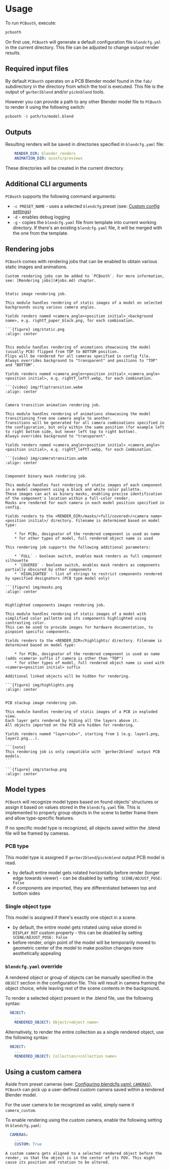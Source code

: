 # Usage

To run `PCBooth`, execute:

```bash
pcbooth
```

On first use, `PCBooth` will generate a default configuration file `blendcfg.yml` in the current directory.
This file can be adjusted to change output render results.

## Required input files

By default `PCBooth` operates on a PCB Blender model found in the `fab/` subdirectory in the directory from which the tool is executed. This file is the output of `gerber2blend` and/or `picknblend` tools.

However you can provide a path to any other Blender model file to `PCBooth` to render it using the following switch:

```bash
pcbooth -b path/to/model.blend
```

## Outputs

Resulting renders will be saved in directories specified in `blendcfg.yaml` file:

```yaml
    RENDER_DIR: blender_renders
    ANIMATION_DIR: assets/previews
```
These directories will be created in the current directory.

## Additional CLI arguments

`PCBooth` supports the following command arguments:

* `-c PRESET_NAME` - uses a selected `blendcfg` preset (see: [Custom config settings](blendcfg.md#custom-config-settings))
* `-d` - enables debug logging
* `-g` - copies the `blendcfg.yaml` file from template into current working directory. If there's an existing `blendcfg.yaml` file, it will be merged with the one from the template. 

## Rendering jobs

`PCBooth` comes with rendering jobs that can be enabled to obtain various static images and animations. 

```{note}
Custom rendering jobs can be added to `PCBooth`. For more information, see: [Rendering jobs](#jobs.md) chapter.
```

````{tab} STATIC

Static image rendering job.

This module handles rendering of static images of a model on selected backgrounds using various camera angles.

Yields renders named <camera_angle><position initial>_<background name>, e.g. rightT_paper_black.png, for each combination.

```{figure} img/static.png
:align: center

````

````{tab} FLIPTRANSITION

This module handles rendering of animations showcasing the model (usually PCB) flipped from TOP to BOTTOM position. 
Flips will be rendered for all cameras specified in config file.
Always overrides background to "transparent" and positions to "TOP" and "BOTTOM".

Yields renders named <camera_angle><position initial>_<camera_angle><position initial>, e.g. rightT_leftT.webp, for each combination.

```{video} img/fliptransition.webm
:align: center

````

````{tab} CAMERATRANSITION

Camera transition animation rendering job.

This module handles rendering of animations showcasing the model transitioning from one camera angle to another. 
Transitions will be generated for all camera combinations specified in the configuration, but only within the same position (for example left to right bottom side, but never left top to right bottom).
Always overrides background to "transparent".

Yields renders named <camera_angle><position initial>_<camera_angle><position initial>, e.g. rightT_leftT.webp, for each combination.

```{video} img/cameratransition.webm
:align: center

````

````{tab} MASKS

Component binary mask rendering job.

This module handles fast rendering of static images of each component in a model component using a black and white color pallette.
These images can act as binary masks, enabling precise identification of the component's location within a full-color render. 
Masks are rendered for each camera in each model position specified in config.

Yields renders to the <RENDER_DIR>/masks/<full/covered>/<camera name><position initial>/ directory. Filename is determined based on model type:

    * for PCBs, designator of the rendered component is used as name
    * for other types of model, full rendered object name is used

This rendering job supports the following additional parameters:

    * `FULL` - boolean switch, enables mask renders as full component silhouette
    * `COVERED` - boolean switch, enables mask renders as components partially obscured by other components
    * `HIGHLIGHTED` - list of strings to restrict components rendered by specified designators (PCB type model only) 

```{figure} img/masks.png
:align: center

````

````{tab} HIGHLIGHTS

Highlighted components images rendering job.

This module handles rendering of static images of a model with simplified color pallette and its components highlighted using contrasting color.
This can be used to provide images for hardware documentation, to pinpoint specific components.

Yields renders to the <RENDER_DIR>/highlights/ directory. Filename is determined based on model type:

    * for PCBs, designator of the rendered component is used as name (adds <camera> suffix if camera is other than "TOP")
    * for other types of model, full rendered object name is used with <camera><position initial> suffix

Additional linked objects will be hidden for rendering.

```{figure} img/highlights.png
:align: center

````

````{tab} STACKUP

PCB stackup image rendering job.

This module handles rendering of static images of a PCB in exploded view.
Each layer gets rendered by hiding all the layers above it.
All objects imported on the PCB are hidden for rendering.

Yields renders named "layer<idx>", starting from 1 (e.g. layer1.png, layer2.png...).

```{note}
This rendering job is only compatible with `gerber2blend` output PCB models.
```

```{figure} img/stackup.png
:align: center

````

## Model types

`PCBooth` will recognize model types based on found objects' structures or assign it based on values stored in the `blendcfg.yaml` file. 
This is implemented to properly group objects in the scene to better frame them and allow type-specific features.

If no specific model type is recognized, all objects saved within the .blend file will be framed by cameras.

### PCB type

This model type is assigned if `gerber2blend`/`picknblend` output PCB model is read. 

* by default entire model gets rotated horizontally before render (longer edge towards viewer) - can be disabled by setting ` SCENE/ADJUST_POSE: False`
* if components are imported, they are differentiated between top and bottom sides

### Single object type

This model is assigned if there's exactly one object in a scene.

* by default, the entire model gets rotated using value stored in `DISPLAY_ROT` custom property - this can be disabled by setting ` SCENE/ADJUST_POSE: False`
* before render, origin point of the model will be temporarily moved to geometric center of the model to make position changes more aesthetically appealing

### `blendcfg.yaml` override

A rendered object or group of objects can be manually specified in the `OBJECT` section in the configuration file. This will result in camera framing the object choice, while leaving rest of the scene contents in the background.

To render a selected object present in the .blend file, use the following syntax: 

```yaml
  OBJECT:
    ...
    RENDERED_OBJECT: Object/<object name>
```

Alternatively, to render the entire collection as a single rendered object, use the following syntax: 

```yaml 
  OBJECT:
    ...
    RENDERED_OBJECT: Collection/<collection name>
```

## Using a custom camera

Aside from preset cameras (see: [Configuring blendcfg.yaml: `CAMERAS`](blendcfg.md#cameras)), `PCBooth` can pick up a user-defined custom camera saved within a rendered Blender model.

For the user camera to be recognized as valid, simply name it `camera_custom`.

To enable rendering using the custom camera, enable the following setting in `blendcfg.yaml`:

```yaml
  CAMERAS:
    ...
    CUSTOM: True
```

```{note}
A custom camera gets aligned to a selected rendered object before the render, so that the object is in the center of its FOV. This might cause its position and rotation to be altered.
```


